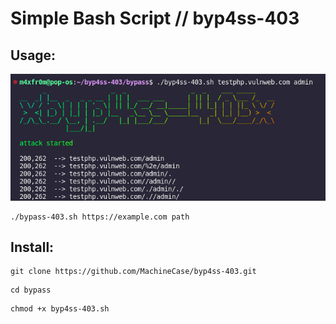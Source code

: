 # Simple Bash Script // byp4ss-403

## Usage:

![alt text](./bypass/Captura%20de%20tela%20de%202023-01-26%2015-13-38.png)

```
./bypass-403.sh https://example.com path
```

## Install:

```
git clone https://github.com/MachineCase/byp4ss-403.git
```
```
cd bypass
```
```
chmod +x byp4ss-403.sh
```
